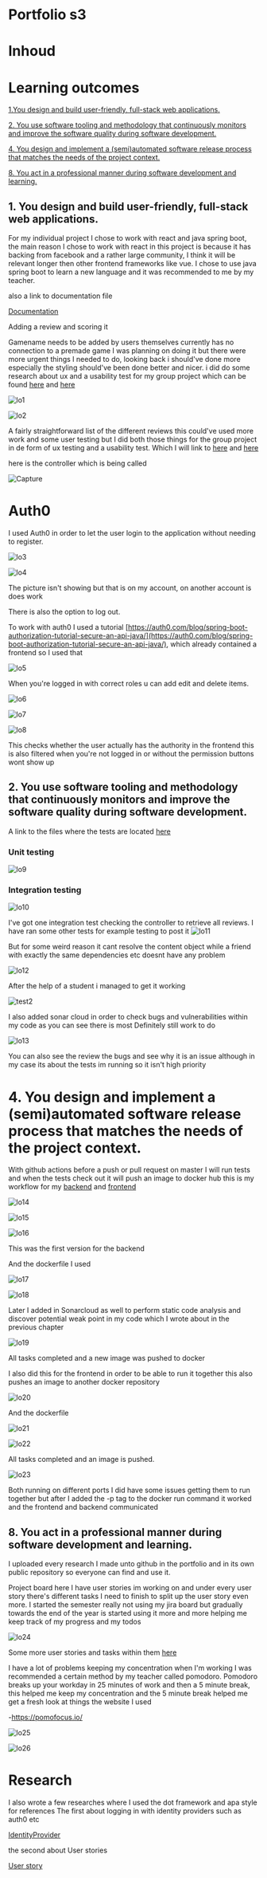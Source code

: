 # Portfolio s3

# Inhoud

# Learning outcomes

[1.You design and build user-friendly, full-stack web applications.](#1.-You-design-and-build-user-friendly,-full-stack-web-applications.)


[2. You use software tooling and methodology that continuously monitors and improve the software quality during software development.](#2.-You-use-software-tooling-and-methodology-that-continuously-monitors-and-improve-the-software-quality-during-software-development.)

[4. You design and implement a (semi)automated software release process that matches the needs of the project context.](#4.-You-design-and-implement-a-(semi)automated-software-release-process-that-matches-the-needs-of-the-project-context.)

[8. You act in a professional manner during software development and learning.](#8.-You-act-in-a-professional-manner-during-software-development-and-learning.)


## 1. You design and build user-friendly, full-stack web applications.

For my individual project I chose to work with react and java spring boot, the main reason I chose to work with react in this project is because it has backing from facebook and a rather large community, I think it will be relevant longer then other frontend frameworks like vue. I chose to use java spring boot to learn a new language and it was recommended to me by my teacher.

also a link to documentation file 

[Documentation](https://github.com/Frenske-tech/Portfolio/blob/main/IP/Documentation/Documentationdoc.md)

Adding a review and scoring it

Gamename needs to be added by users themselves currently has no connection to a premade game I was planning on doing it but there were more urgent things I needed to do, looking back i should've done more especially the styling should've been done better and nicer. i did do some research about ux and a usability test for my group project which can be found [here](https://github.com/Frenske-tech/Portfolio/blob/main/GP/Documentation/Architectuurdocument.md) and [here](https://github.com/Frenske-tech/Portfolio/blob/main/GP/Learning%20outcomes/UsabilityTest.md)

![lo1](https://user-images.githubusercontent.com/71487939/173833211-7a6b7579-f937-438a-b978-f0f4afa6c7b6.png)

![lo2](https://user-images.githubusercontent.com/71487939/173833208-fab7c6dd-7975-4ba7-bc8f-c9101915950f.png)

A fairly straightforward list of the different reviews this could&#39;ve used more work and some user testing but I did both those things for the group project in de form of ux testing and a usability test. Which I will link to [here](https://github.com/Frenske-tech/Portfolio/blob/main/GP/Documentation/Architectuurdocument.md) and [here](https://github.com/Frenske-tech/Portfolio/blob/main/GP/Learning%20outcomes/UsabilityTest.md)

here is the controller which is being called

![Capture](https://user-images.githubusercontent.com/71487939/174017313-19fa07ef-842a-491b-9c82-fc4a109464e7.PNG)

# Auth0

I used Auth0 in order to let the user login to the application without needing to register.

![lo3](https://user-images.githubusercontent.com/71487939/173833204-89830252-50f8-4c8c-940c-35d32f7bd8f2.png)

![lo4](https://user-images.githubusercontent.com/71487939/173833203-25c1ccae-e5f3-4965-b3ad-7b6bf034b8c6.png)

The picture isn&#39;t showing but that is on my account, on another account is does work

There is also the option to log out.

To work with auth0 I used a tutorial [https://auth0.com/blog/spring-boot-authorization-tutorial-secure-an-api-java/](https://auth0.com/blog/spring-boot-authorization-tutorial-secure-an-api-java/), which already contained a frontend so I used that

![lo5](https://user-images.githubusercontent.com/71487939/173833200-be87b892-c8d7-4d45-a094-405b3aed770a.png)

When you&#39;re logged in with correct roles u can add edit and delete items.

![lo6](https://user-images.githubusercontent.com/71487939/173833199-6d3e8b3c-8f21-4ad4-bb60-4f9cf3b9269c.png)

![lo7](https://user-images.githubusercontent.com/71487939/173833191-88280588-2905-42a1-802e-f3db926a5125.png)

![lo8](https://user-images.githubusercontent.com/71487939/173833262-bd55bf7c-761c-410f-9a7a-0e65f379909d.png)

This checks whether the user actually has the authority in the frontend this is also filtered when you&#39;re not logged in or without the permission buttons wont show up


## 2. You use software tooling and methodology that continuously monitors and improve the software quality during software development.

A link to the files where the tests are located [here](https://github.com/Frenske-tech/sem3Backend/tree/main/review/src/test/java/com/example/review)

### Unit testing

![lo9](https://user-images.githubusercontent.com/71487939/173833257-6208d75e-33e4-43d6-8dba-fe968261374d.png)


### Integration testing

![lo10](https://user-images.githubusercontent.com/71487939/173833256-ce36c85a-0ef5-45b5-a331-1f907df605ac.png)

I&#39;ve got one  integration test checking the controller to retrieve all reviews. I have ran some other tests for example testing to post it 
![lo11](https://user-images.githubusercontent.com/71487939/173833254-95f7d860-0655-47be-ae72-262cfca02fa0.png)

But for some weird reason it cant resolve the content object while a friend with exactly the same dependencies etc doesnt have any problem

![lo12](https://user-images.githubusercontent.com/71487939/173833252-ec7f8f43-5066-41e3-acbc-8ae6c527890c.png)

After the help of a student i managed to get it working 

![test2](https://user-images.githubusercontent.com/71487939/174022280-04f84d61-2b78-4146-b28a-55f23b86ac91.PNG)

I also added sonar cloud in order to check bugs and vulnerabilities within my code as you can see there is most Definitely still work to do

![lo13](https://user-images.githubusercontent.com/71487939/173833249-db3ff36a-1e4f-40b3-afca-6d02badd907a.png)

You can also see the review the bugs and see why it is an issue although in my case its about the tests im running so it isn&#39;t high priority

# 4. You design and implement a (semi)automated software release process that matches the needs of the project context.

With github actions before a push or pull request on master I will run tests and when the tests check out it will push an image to docker hub
this is my workflow for my [backend](https://github.com/Frenske-tech/sem3Backend/blob/main/.github/workflows/maven.yml) and [frontend](https://github.com/Frenske-tech/sem3Frontend/blob/main/.github/workflows/react.yml)

![lo14](https://user-images.githubusercontent.com/71487939/173833246-6aa48763-1814-4440-b63d-de74213e0a9e.png)

![lo15](https://user-images.githubusercontent.com/71487939/173833242-6faafd89-357e-403c-8f01-b88445dd0dae.png)

![lo16](https://user-images.githubusercontent.com/71487939/173833239-15e78eb1-4d6c-49b2-a9f4-8a974c66f047.png)

This was the first version for the backend

And the dockerfile I used

![lo17](https://user-images.githubusercontent.com/71487939/173833236-0d582beb-9081-4fa9-888b-b7237aa42b5c.png)

![lo18](https://user-images.githubusercontent.com/71487939/173833235-b76ab627-6bf4-4576-b81c-76184642c71e.png)

Later I added in Sonarcloud as well to perform static code analysis and discover potential weak point in my code which I wrote about in the previous chapter

![lo19](https://user-images.githubusercontent.com/71487939/173833229-fe63c739-0019-4235-87d0-05b269540360.png)

All tasks completed and a new image was pushed to docker

I also did this for the frontend in order to be able to run it together this also pushes an image to another docker repository

![lo20](https://user-images.githubusercontent.com/71487939/173833227-9c580234-6e78-4bf9-99b5-5831c0777f05.png)

And the dockerfile

![lo21](https://user-images.githubusercontent.com/71487939/173833225-fa52691a-cbdf-437e-809b-0259ce64d75e.png)

![lo22](https://user-images.githubusercontent.com/71487939/173833222-47cb0900-103a-41e6-ae83-c2bd5e497fa4.png)

All tasks completed and an image is pushed.

![lo23](https://user-images.githubusercontent.com/71487939/173833220-cca2bb51-a843-4336-bb57-5c8e2d12dc65.png)

Both running on different ports I did have some issues getting them to run together but after I added the -p tag to the docker run command it worked and the frontend and backend communicated 

## 8. You act in a professional manner during software development and learning.

I uploaded every research I made unto github in the portfolio and in its own public repository so everyone can find and use it.

Project board here I have user stories im working on and under every user story there&#39;s different tasks I need to finish to split up the user story even more. I started the semester really not using my jira board but gradually towards the end of the year is started using it more and more helping me keep track of my progress and my todos

![lo24](https://user-images.githubusercontent.com/71487939/173833217-e44085de-2819-45da-ab18-f60a9e6ef19b.png)

Some more user stories and tasks within them [here](https://github.com/Frenske-tech/Portfolio/blob/main/IP/Documentation/Documentationdoc.md)

I have a lot of problems keeping my concentration when I&#39;m working I was recommended a certain method by my teacher called pomodoro. Pomodoro breaks up your workday in 25 minutes of work and then a 5 minute break, this helped me keep my concentration and the 5 minute break helped me get a fresh look at things the website I used

-https://pomofocus.io/

![lo25](https://user-images.githubusercontent.com/71487939/173833214-a7b24cde-572f-4950-a510-db173ee3070e.png)

![lo26](https://user-images.githubusercontent.com/71487939/173833212-244c7175-7d79-4f50-8212-62b6da3d6d75.png)

# Research

I also wrote a few researches where I used the dot framework and apa style for references
The first about logging in with identity providers such as auth0 etc

[IdentityProvider](https://github.com/Frenske-tech/Portfolio/blob/main/IP/Research/ResearchReportLogin.md)

the second about User stories 

[User story](https://github.com/Frenske-tech/Portfolio/blob/main/IP/Research/UserStoryResearch.md)

